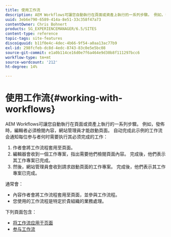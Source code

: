 ```yaml
---
title: 使用工作流
description: AEM Workflows可讓您自動執行在頁面或資產上執行的一系列步驟。 例如，發佈時，編輯者必須檢閱內容，網站管理員才能啟動頁面。 自動化此範例的工作流程會在需要執行所需工作時通知每位參與者。
uuid: 3eb6e790-6589-414a-8e51-33c358f47a73
contentOwner: Chris Bohnert
products: SG_EXPERIENCEMANAGER/6.5/SITES
content-type: reference
topic-tags: site-features
discoiquuid: b11f0e4c-4dec-4b66-9f54-a0aa13ac77b9
exl-id: 298fcfeb-dc8d-4edc-8743-83c0e5e5bc08
source-git-commit: e1a0b114ce16d0e7f6a464e9d30b8f111297bcc6
workflow-type: tm+mt
source-wordcount: '212'
ht-degree: 14%

---
```


# 使用工作流{#working-with-workflows}

AEM Workflows可讓您自動執行在頁面或資產上執行的一系列步驟。 例如，發佈時，編輯者必須檢閱內容，網站管理員才能啟動頁面。 自动完成此示例的工作流会通知每位参与者何时需要执行其必须完成的工作：

1. 作者會將工作流程套用至頁面。
1. 編輯器會收到一個工作專案，指出需要他們檢閱頁面內容。 完成後，他們表示其工作專案已完成。
1. 然後，網站管理員會收到請求啟動頁面的工作專案。 完成後，他們表示其工作專案已完成。

通常會：

* 內容作者會將工作流程套用至頁面，並參與工作流程。
* 您使用的工作流程是特定於貴組織的業務處理。

下列頁面包含：

* [将工作流应用于页面](/help/sites-classic-ui-authoring/classic-workflows-applying.md)
* [参与工作流](/help/sites-classic-ui-authoring/classic-workflows-participating.md)
